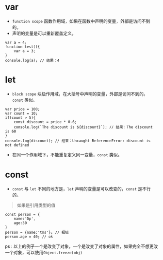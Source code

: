 # var 
* `function scope` 函数作用域，如果在函数中声明的变量，外部是访问不到的。
* 声明的变量是可以重新覆盖定义。
```
var a = 4;
function test(){
	var a = 3;
}
console.log(a); // 结果：4
```

# let 
* `block scope` 块级作用域，在大括号中声明的变量，外部是访问不到的。 `const` 类似。

```
var price = 100;
var count = 10;
if(count > 5){
	const discount = price * 0.6;
	console.log(`The discount is ${discount}`); // 结果：The discount is 60
}
console.log(discount); // 结果：Uncaught ReferenceError: discount is not defined
```

* 在同一个作用域下，不能重复定义同一变量，`const` 类似。

# const
* `const` 与 `let` 不同的地方是，`let` 声明的变量是可以改变的，`const` 是不行的。

> 如果是引用类型的值

```
const person = {
	name:'Dp',
	age:30
}
person = {name:'tms'}; // 报错
person.age = 40; // ok
```
ps : 以上的例子一个是改变了对象，一个是改变了对象的属性，如果完全不想更改一个对象，可以使用`Object.freeze(obj)`

